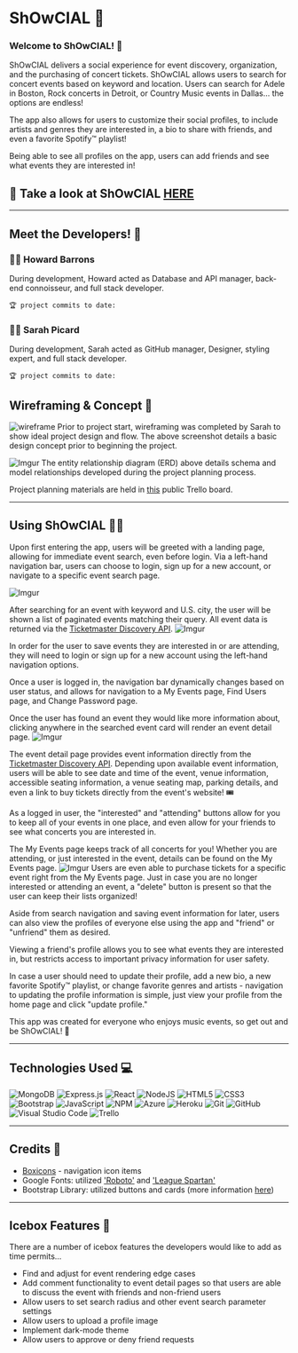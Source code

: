 # ShOwCIAL 🎤
### Welcome to ShOwCIAL! 🎹
ShOwCIAL delivers a social experience for event discovery, organization, and the purchasing of concert tickets. ShOwCIAL allows users to search for concert events based on keyword and location. Users can search for Adele in Boston, Rock concerts in Detroit, or Country Music events in Dallas... the options are endless!

The app also allows for users to customize their social profiles, to include artists and genres they are interested in, a bio to share with friends, and even a favorite Spotify™ playlist!

Being able to see all profiles on the app, users can add friends and see what events they are interested in!

## 👀 Take a look at ShOwCIAL [HERE](https://nconcert-front-end.herokuapp.com/)

---
## Meet the Developers! 🤝

### 🧑‍💻 Howard Barrons
During development, Howard acted as Database and API manager, back-end connoisseur, and full stack developer.

    🏆 project commits to date: 

### 👩‍💻 Sarah Picard 
During development, Sarah acted as GitHub manager, Designer, styling expert, and full stack developer.

    🏆 project commits to date:

## Wireframing & Concept 📝

![wireframe](https://i.imgur.com/SH0tmaV.png)
Prior to project start, wireframing was completed by Sarah to show ideal project design and flow. The above screenshot details a basic design concept prior to beginning the project. 

![Imgur](https://i.imgur.com/5npeF8s.png)
The entity relationship diagram (ERD) above details schema and model relationships developed during the project planning process. 

Project planning materials are held in [this](https://trello.com/b/XERFYuq5/nconcert) public Trello board.

---
## Using ShOwCIAL 🎤🎶
Upon first entering the app, users will be greeted with a landing page, allowing for immediate event search, even before login. 
Via a left-hand navigation bar, users can choose to login, sign up for a new account, or navigate to a specific event search page.

![Imgur](https://i.imgur.com/OzeIyuU.png)

After searching for an event with keyword and U.S. city, the user will be shown a list of paginated events matching their query. All event data is returned via the [Ticketmaster Discovery API](https://developer.ticketmaster.com/).
![Imgur](https://i.imgur.com/VYYC282.png)

In order for the user to save events they are interested in or are attending, they will need to login or sign up for a new account using the left-hand navigation options. 

Once a user is logged in, the navigation bar dynamically changes based on user status, and allows for navigation to a My Events page, Find Users page, and Change Password page. 

Once the user has found an event they would like more information about, clicking anywhere in the searched event card will render an event detail page. 
![Imgur](https://i.imgur.com/1iTQXvF.png)

The event detail page provides event information directly from the [Ticketmaster Discovery API](https://developer.ticketmaster.com/). 
Depending upon available event information, users will be able to see date and time of the event, venue information, accessible seating information, a venue seating map, parking details, and even a link to buy tickets directly from the event's website! 🎟

As a logged in user, the "interested" and "attending" buttons allow for you to keep all of your events in one place, and even allow for your friends to see what concerts you are interested in. 

The My Events page keeps track of all concerts for you! Whether you are attending, or just interested in the event, details can be found on the My Events page. 
![Imgur](https://i.imgur.com/vQD8EKC.png)
Users are even able to purchase tickets for a specific event right from the My Events page. 
Just in case you are no longer interested or attending an event, a "delete" button is present so that the user can keep their lists organized!

Aside from search navigation and saving event information for later, users can also view the profiles of everyone else using the app and "friend" or "unfriend" them as desired. 

Viewing a friend's profile allows you to see what events they are interested in, but restricts access to important privacy information for user safety. 

In case a user should need to update their profile, add a new bio, a new favorite Spotify™ playlist, or change favorite genres and artists - navigation to updating the profile information is simple, just view your profile from the home page and click "update profile." 

This app was created for everyone who enjoys music events, so get out and be ShOwCIAL! 💃

--- 
## Technologies Used 💻
![MongoDB](https://img.shields.io/badge/MongoDB-%234ea94b.svg?style=for-the-badge&logo=mongodb&logoColor=white)
![Express.js](https://img.shields.io/badge/express.js-%23404d59.svg?style=for-the-badge&logo=express&logoColor=%2361DAFB)
![React](https://img.shields.io/badge/react-%2320232a.svg?style=for-the-badge&logo=react&logoColor=%2361DAFB)
![NodeJS](https://img.shields.io/badge/node.js-6DA55F?style=for-the-badge&logo=node.js&logoColor=white)
![HTML5](https://img.shields.io/badge/html5-%23E34F26.svg?style=for-the-badge&logo=html5&logoColor=white)
![CSS3](https://img.shields.io/badge/css3-%231572B6.svg?style=for-the-badge&logo=css3&logoColor=white)
![Bootstrap](https://img.shields.io/badge/bootstrap-%23563D7C.svg?style=for-the-badge&logo=bootstrap&logoColor=white)
![JavaScript](https://img.shields.io/badge/javascript-%23323330.svg?style=for-the-badge&logo=javascript&logoColor=%23F7DF1E)
![NPM](https://img.shields.io/badge/NPM-%23000000.svg?style=for-the-badge&logo=npm&logoColor=white)
![Azure](https://img.shields.io/badge/azure-%230072C6.svg?style=for-the-badge&logo=microsoftazure&logoColor=white)
![Heroku](https://img.shields.io/badge/heroku-%23430098.svg?style=for-the-badge&logo=heroku&logoColor=white)
![Git](https://img.shields.io/badge/git-%23F05033.svg?style=for-the-badge&logo=git&logoColor=white)
![GitHub](https://img.shields.io/badge/github-%23121011.svg?style=for-the-badge&logo=github&logoColor=white)
![Visual Studio Code](https://img.shields.io/badge/Visual%20Studio%20Code-0078d7.svg?style=for-the-badge&logo=visual-studio-code&logoColor=white)
![Trello](https://img.shields.io/badge/Trello-%23026AA7.svg?style=for-the-badge&logo=Trello&logoColor=white)

---
## Credits 🙏
- [Boxicons](https://boxicons.com/) - navigation icon items 
- Google Fonts: utilized ['Roboto'](https://fonts.google.com/specimen/Roboto) and ['League Spartan'](https://fonts.google.com/specimen/League+Spartan?p=944&reviews_page=0)
- Bootstrap Library: utilized buttons and cards (more information [here](https://getbootstrap.com/))

--- 
## Icebox Features 🧊

There are a number of icebox features the developers would like to add as time permits...

- Find and adjust for event rendering edge cases 
- Add comment functionality to event detail pages so that users are able to discuss the event with friends and non-friend users
- Allow users to set search radius and other event search parameter settings
- Allow users to upload a profile image 
- Implement dark-mode theme 
- Allow users to approve or deny friend requests 
